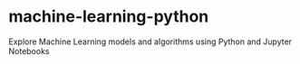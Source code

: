 # machine-learning-python
Explore Machine Learning models and algorithms using Python and Jupyter Notebooks
